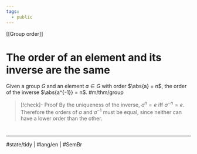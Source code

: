 ```yaml
---
tags:
  - public
---
```

[[Group order]]
# The order of an element and its inverse are the same

Given a group $G$ and an element $a \in G$ with order $\abs{a} = n$,
the order of the inverse $\abs{a^{-1}} = n$. #m/thm/group

> [!check]- Proof
> By the uniqueness of the inverse, $a^n = e$ iff $a^{-n} = e$.
> Therefore the orders of $a$ and $a^{-1}$ must be equal,
> since neither can have a lower order than the other.
> <span class="QED"/>


#
---
#state/tidy | #lang/en | #SemBr 
